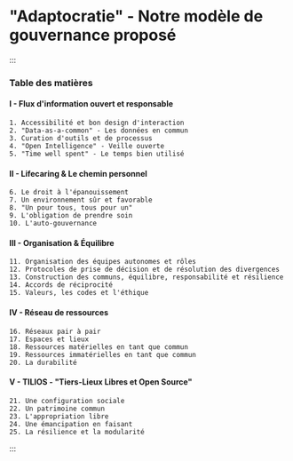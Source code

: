 # "Adaptocratie" - Notre modèle de gouvernance proposé

:::
### Table des matières
#### I - Flux d'information ouvert et responsable
    1. Accessibilité et bon design d'interaction
    2. "Data-as-a-common" - Les données en commun
    3. Curation d'outils et de processus
    4. "Open Intelligence" - Veille ouverte
    5. "Time well spent" - Le temps bien utilisé
#### II - Lifecaring & Le chemin personnel
    6. Le droit à l'épanouissement
    7. Un environnement sûr et favorable
    8. "Un pour tous, tous pour un"
    9. L'obligation de prendre soin
    10. L'auto-gouvernance
#### III - Organisation & Équilibre
    11. Organisation des équipes autonomes et rôles
    12. Protocoles de prise de décision et de résolution des divergences
    13. Construction des communs, équilibre, responsabilité et résilience
    14. Accords de réciprocité
    15. Valeurs, les codes et l'éthique
#### IV - Réseau de ressources
    16. Réseaux pair à pair
    17. Espaces et lieux
    18. Ressources matérielles en tant que commun
    19. Ressources immatérielles en tant que commun
    20. La durabilité
#### V - TILIOS - "Tiers-Lieux Libres et Open Source"
    21. Une configuration sociale
    22. Un patrimoine commun
    23. L'appropriation libre
    24. Une émancipation en faisant
    25. La résilience et la modularité
:::
